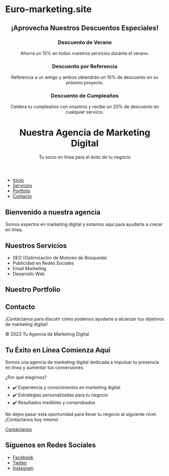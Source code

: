 # Euro-marketing.site 
<!DOCTYPE html>
<html lang="es">
<head>
    <meta charset="UTF-8">
    <meta name="viewport" content="width=device-width, initial-scale=1.0">
    <title>Servicios de Marketing Digital</title>
    <link rel="stylesheet" href="styles.css">
</head>
<body>
    <header>
<section id="descuentos">
    <div class="container">
        <h2>¡Aprovecha Nuestros Descuentos Especiales!</h2>
        <div class="discount">
            <h3>Descuento de Verano</h3>
            <p>Ahorra un 15% en todos nuestros servicios durante el verano.</p>
        </div>
        <div class="discount">
            <h3>Descuento por Referencia</h3>
            <p>Referencia a un amigo y ambos obtendrán un 10% de descuento en su próximo proyecto.</p>
        </div>
        <div class="discount">
            <h3>Descuento de Cumpleaños</h3>
            <p>Celebra tu cumpleaños con nosotros y recibe un 20% de descuento en cualquier servicio.</p>
        </div>
    </div>
</section>
        <h1>Nuestra Agencia de Marketing Digital</h1>
        <p>Tu socio en línea para el éxito de tu negocio</p>
    </header>

  <nav>
        <ul>
            <li><a href="#inicio">Inicio</a></li>
            <li><a href="#servicios">Servicios</a></li>
            <li><a href="#portfolio">Portfolio</a></li>
            <li><a href="#contacto">Contacto</a></li>
        </ul>
    </nav>
    <section id="inicio">
        <h2>Bienvenido a nuestra agencia</h2>
        <p>Somos expertos en marketing digital y estamos aquí para ayudarte a crecer en línea.</p>
    </section>
    
  <section id="servicios">
        <h2>Nuestros Servicios</h2>
        <ul>
            <li>SEO (Optimización de Motores de Búsqueda)</li>
            <li>Publicidad en Redes Sociales</li>
            <li>Email Marketing</li>
            <li>Desarrollo Web</li>
        </ul>
    </section>

  <section id="portfolio">
        <h2>Nuestro Portfolio</h2>
      <!-- Aquí puedes incluir ejemplos de proyectos anteriores -->
    </section>

   <section id="contacto">
        <h2>Contacto</h2>
        <p>¡Contáctanos para discutir cómo podemos ayudarte a alcanzar tus objetivos de marketing digital!</p>
    </section>
   
   <footer>
        <p>&copy; 2023 Tu Agencia de Marketing Digital</p>
    </footer>

   <script src="script.js"></script>
</body>
</html>
<section id="inicio">
    <div class="container">
        <h1>Tu Éxito en Línea Comienza Aquí</h1>
        <p>Somos una agencia de marketing digital dedicada a impulsar tu presencia en línea y aumentar tus conversiones.</p>
        <p>¿Por qué elegirnos?</p>
        <ul>
            <li>✔️ Experiencia y conocimientos en marketing digital</li>
            <li>✔️ Estrategias personalizadas para tu negocio</li>
            <li>✔️ Resultados medibles y comprobados</li>
        </ul>
        <p>No dejes pasar esta oportunidad para llevar tu negocio al siguiente nivel. ¡Contáctanos hoy mismo!</p>
        <a href="#contacto" class="cta-button">Contáctanos</a>
    </div>
</section>

<section id="redes-sociales">
    <h2>Síguenos en Redes Sociales</h2>
    <ul>
        <li><a href="https://www.facebook.com/tuempresa" target="_blank">Facebook</a></li>
        <li><a href="https://twitter.com/tuempresa" target="_blank">Twitter</a></li>
        <li><a href="https://www.instagram.com/tuempresa" target="_blank">Instagram</a></li>
        <!-- Agrega aquí más enlaces a tus redes sociales si es necesario -->
    </ul>
</section>








